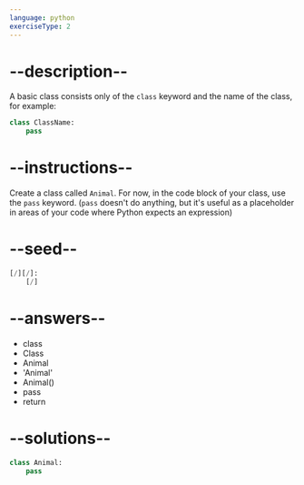 ```yaml
---
language: python
exerciseType: 2
---
```


# --description--

A basic class consists only of the `class` keyword and the name of the class, for example:
```python
class ClassName:
	pass
```

# --instructions--

Create a class called `Animal`.
For now, in the code block of your class, use the `pass` keyword.
(`pass` doesn't do anything, but it's useful as a placeholder in areas of your code where Python expects an expression)

# --seed--

```python
[/][/]:
    [/]
```

# --answers--

- class 
- Class 
- Animal
- 'Animal'
- Animal()
- pass
- return

# --solutions--

```python
class Animal:
    pass
```
